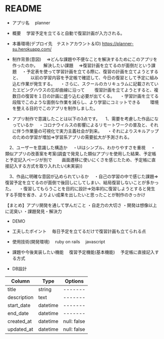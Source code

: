 # README
* アプリ名
　planner
* 概要
　学習予定を立てると自動で復習計画が入力される。

* 本番環境(デプロイ先　テストアカウント＆ID)
  https://planner-su.herokuapp.com/
* 制作背景(意図)
　⇒どんな課題や不便なことを解決するためにこのアプリを作ったのか。
　解決したい課題
　⇒復習計画を立てるのが面倒だという課題
　・予定表を使って学習計画を立てる際に、復習の計画を立てようとすると、
　　以前の学習内容を予定帳で確認して、今日の復習として予定に組み込む作業が発生する。
　・さらに、スクールのカリキュラムに記載されていたエビングハウスの忘却曲線に沿って
　　復習計画を立てようとすると、複数日の復習を１日の計画に盛り込む必要が出てくる。
　・学習計画を立てる段階でこのような面倒な作業を減らし、より学習にコミットできる
　　環境を整える目的でこのアプリを制作しました。

* アプリ制作で意識したことは以下の3点です。
　1、需要を考慮した作品になっているか
　・コロナウイルスの影響によるリモートワークの普及と、それに伴う作業量の可視化で実力主義社会が到来。
　・それによりスキルアップのための学習が増加⇒学習系アプリの需要拡大が予測される。

　2、ユーザーを意識した構造か
　・UIはシンプル、わかりやすさを重視
　・類似アプリの改善案を考案(調査で発見した類似アプリを使用した結果、予定帳と予定記入ページが別で
　　画面遷移に使いにくさを感じたため、予定帳に直接記入する方式を取り入れたい(未実装))

　3、作品に明確な意図が込められているか
　・自己の学習の中で感じた課題⇒復習予定を立てるのが面倒で後回しにしてしまい、結局復習しないことが多かった。
　・復習してもらうことを目的に設計⇒効率的に復習しようとすると発生する手間を省き、よりよい成果を出したいと思ったことが制作のきっかけ

  【まとめ】アプリ開発を通して学んだこと
 ・自走力の大切さ
 ・開発は想像以上に泥臭い
 ・課題発見・解決力

* DEMO

* 工夫したポイント
　毎日予定を立てるだけで復習計画も立てられる点

* 使用技術(開発環境)
　ruby on rails
　javascript

* 課題や今後実装したい機能
　復習予定機能(基本機能)
　予定帳に直接記入する方式

* DB設計

|Column|Type|Options|
|----|----|-------|
|title|string|-------|
|description|text|-------|
|start_date|datetime|-------|
|end_date|datetime|-------|
|created_at|datetime|null: false|
|updated_at|datetime|null: false|

